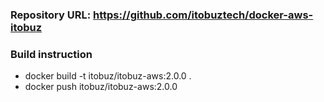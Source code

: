 ### Repository URL: https://github.com/itobuztech/docker-aws-itobuz

### Build instruction
- docker build -t itobuz/itobuz-aws:2.0.0 .
- docker push itobuz/itobuz-aws:2.0.0